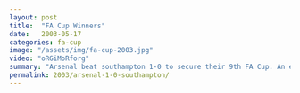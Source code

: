 ```yaml
---
layout: post
title:  "FA Cup Winners"
date:   2003-05-17
categories: fa-cup
image: "/assets/img/fa-cup-2003.jpg"
video: "oRGiMoRforg"
summary: "Arsenal beat southampton 1-0 to secure their 9th FA Cup. An early Robert Pires goal secured the cup."
permalink: 2003/arsenal-1-0-southampton/
---
```

